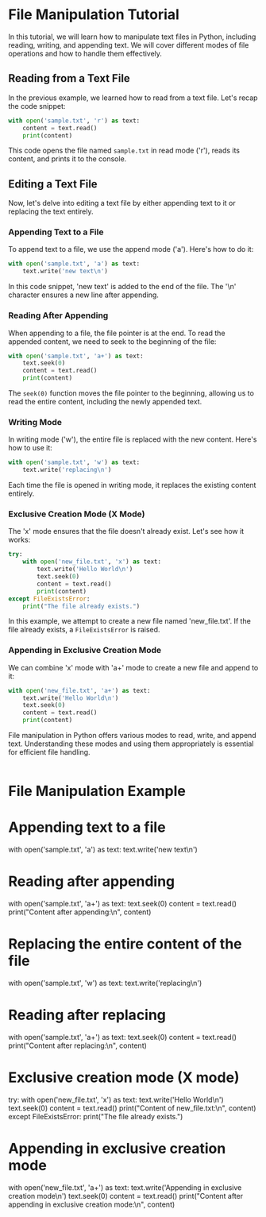 # File Manipulation Tutorial

In this tutorial, we will learn how to manipulate text files in Python, including reading, writing, and appending text. We will cover different modes of file operations and how to handle them effectively.

## Reading from a Text File

In the previous example, we learned how to read from a text file. Let's recap the code snippet:

```python
with open('sample.txt', 'r') as text:
    content = text.read()
    print(content)
```

This code opens the file named `sample.txt` in read mode ('r'), reads its content, and prints it to the console.

## Editing a Text File

Now, let's delve into editing a text file by either appending text to it or replacing the text entirely.

### Appending Text to a File

To append text to a file, we use the append mode ('a'). Here's how to do it:

```python
with open('sample.txt', 'a') as text:
    text.write('new text\n')
```

In this code snippet, 'new text' is added to the end of the file. The '\n' character ensures a new line after appending.

### Reading After Appending

When appending to a file, the file pointer is at the end. To read the appended content, we need to seek to the beginning of the file:

```python
with open('sample.txt', 'a+') as text:
    text.seek(0)
    content = text.read()
    print(content)
```

The `seek(0)` function moves the file pointer to the beginning, allowing us to read the entire content, including the newly appended text.

### Writing Mode

In writing mode ('w'), the entire file is replaced with the new content. Here's how to use it:

```python
with open('sample.txt', 'w') as text:
    text.write('replacing\n')
```

Each time the file is opened in writing mode, it replaces the existing content entirely.

### Exclusive Creation Mode (X Mode)

The 'x' mode ensures that the file doesn't already exist. Let's see how it works:

```python
try:
    with open('new_file.txt', 'x') as text:
        text.write('Hello World\n')
        text.seek(0)
        content = text.read()
        print(content)
except FileExistsError:
    print("The file already exists.")
```

In this example, we attempt to create a new file named 'new_file.txt'. If the file already exists, a `FileExistsError` is raised.

### Appending in Exclusive Creation Mode

We can combine 'x' mode with 'a+' mode to create a new file and append to it:

```python
with open('new_file.txt', 'a+') as text:
    text.write('Hello World\n')
    text.seek(0)
    content = text.read()
    print(content)
```

File manipulation in Python offers various modes to read, write, and append text. Understanding these modes and using them appropriately is essential for efficient file handling.

```

```

# File Manipulation Example

# Appending text to a file

with open('sample.txt', 'a') as text:
    text.write('new text\n')

# Reading after appending

with open('sample.txt', 'a+') as text:
    text.seek(0)
    content = text.read()
    print("Content after appending:\n", content)

# Replacing the entire content of the file

with open('sample.txt', 'w') as text:
    text.write('replacing\n')

# Reading after replacing

with open('sample.txt', 'a+') as text:
    text.seek(0)
    content = text.read()
    print("Content after replacing:\n", content)

# Exclusive creation mode (X mode)

try:
    with open('new_file.txt', 'x') as text:
        text.write('Hello World\n')
        text.seek(0)
        content = text.read()
        print("Content of new_file.txt:\n", content)
except FileExistsError:
    print("The file already exists.")

# Appending in exclusive creation mode

with open('new_file.txt', 'a+') as text:
    text.write('Appending in exclusive creation mode\n')
    text.seek(0)
    content = text.read()
    print("Content after appending in exclusive creation mode:\n", content)
